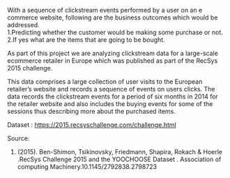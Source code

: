 With a sequence of clickstream events performed by a user on an e commerce website, following are the business outcomes which would be addressed.<br>
1.Predicting whether the customer would be making some purchase or not.<br>
2.If yes what are the items that are going to be bought.<br>

As part of this project we are analyzing clickstream data for a large-scale ecommerce retailer in Europe which was published as part of the RecSys 2015 challenge. <br>

This data comprises a large collection of user visits to the European retailer’s website and records a sequence of events on users clicks. The data records the clickstream events for a period of six months in 2014 for the retailer website and also includes the buying events for some of the sessions thus describing more about the purchased items.

Dataset : https://2015.recsyschallenge.com/challenge.html

Source:
1. (2015). Ben-Shimon, Tsikinovsky, Friedmann, Shapira, Rokach & Hoerle .RecSys Challenge 2015 and the YOOCHOOSE Dataset . Association of computing Machinery.10.1145/2792838.2798723
